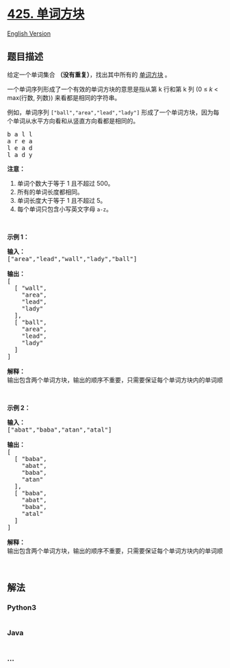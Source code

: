 # [425. 单词方块](https://leetcode-cn.com/problems/word-squares)

[English Version](https://github.com/yanglr/leetcode-ac/blob/master/assets/0400-0499/0425.Word%20Squares/README_EN.md)

## 题目描述

<!-- 这里写题目描述 -->

<p>给定一个单词集合 <strong>（没有重复）</strong>，找出其中所有的 <a href="https://en.wikipedia.org/wiki/Word_square">单词方块</a><strong>&nbsp;</strong>。</p>

<p>一个单词序列形成了一个有效的单词方块的意思是指从第 k 行和第 k 列 (0 &le; <em>k</em> &lt; max(行数, 列数)) 来看都是相同的字符串。</p>

<p>例如，单词序列&nbsp;<code>[&quot;ball&quot;,&quot;area&quot;,&quot;lead&quot;,&quot;lady&quot;]</code>&nbsp;形成了一个单词方块，因为每个单词从水平方向看和从竖直方向看都是相同的。</p>

<pre>b a l l
a r e a
l e a d
l a d y
</pre>

<p><strong>注意：</strong></p>

<ol>
	<li>单词个数大于等于 1 且不超过&nbsp;500。</li>
	<li>所有的单词长度都相同。</li>
	<li>单词长度大于等于 1 且不超过&nbsp;5。</li>
	<li>每个单词只包含小写英文字母&nbsp;<code>a-z</code>。</li>
</ol>

<p>&nbsp;</p>

<p><strong>示例 1：</strong></p>

<pre><strong>输入：</strong>
[&quot;area&quot;,&quot;lead&quot;,&quot;wall&quot;,&quot;lady&quot;,&quot;ball&quot;]

<strong>输出：</strong>
[
  [ &quot;wall&quot;,
    &quot;area&quot;,
    &quot;lead&quot;,
    &quot;lady&quot;
  ],
  [ &quot;ball&quot;,
    &quot;area&quot;,
    &quot;lead&quot;,
    &quot;lady&quot;
  ]
]

<strong>解释：</strong>
输出包含两个单词方块，输出的顺序不重要，只需要保证每个单词方块内的单词顺序正确即可。 
</pre>

<p>&nbsp;</p>

<p><strong>示例 2：</strong></p>

<pre><strong>输入：</strong>
[&quot;abat&quot;,&quot;baba&quot;,&quot;atan&quot;,&quot;atal&quot;]

<strong>输出：</strong>
[
  [ &quot;baba&quot;,
    &quot;abat&quot;,
    &quot;baba&quot;,
    &quot;atan&quot;
  ],
  [ &quot;baba&quot;,
    &quot;abat&quot;,
    &quot;baba&quot;,
    &quot;atal&quot;
  ]
]

<strong>解释：</strong>
输出包含两个单词方块，输出的顺序不重要，只需要保证每个单词方块内的单词顺序正确即可。 
</pre>

<p>&nbsp;</p>


## 解法

<!-- 这里可写通用的实现逻辑 -->

<!-- tabs:start -->

### **Python3**

<!-- 这里可写当前语言的特殊实现逻辑 -->

```python

```

### **Java**

<!-- 这里可写当前语言的特殊实现逻辑 -->

```java

```

### **...**

```

```

<!-- tabs:end -->
